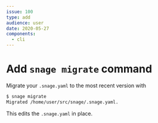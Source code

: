 ```yaml
---
issue: 100
type: add
audience: user
date: 2020-05-27
components:
  - cli
---
```

# Add `snage migrate` command

Migrate your `.snage.yaml` to the most recent version with

```bash
$ snage migrate
Migrated /home/user/src/snage/.snage.yaml.
```

This edits the `.snage.yaml` in place.
